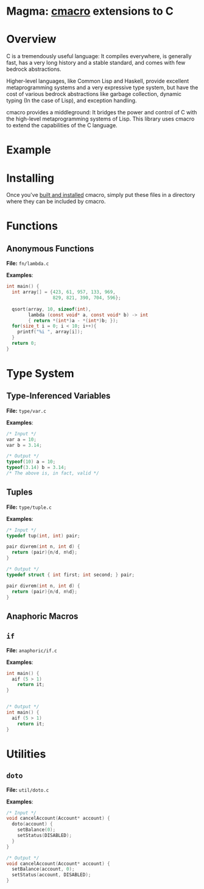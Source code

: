 # Magma: [cmacro](https://github.com/eudoxia0/cmacro) extensions to C

# Overview

C is a tremendously useful language: It compiles everywhere, is generally fast,
has a very long history and a stable standard, and comes with few bedrock
abstractions.

Higher-level languages, like Common Lisp and Haskell, provide excellent
metaprogramming systems and a very expressive type system, but have the cost of
various bedrock abstractions like garbage collection, dynamic typing (In the
case of Lisp), and exception handling.

cmacro provides a middleground: It bridges the power and control of C with the
high-level metaprogramming systems of Lisp. This library uses cmacro to extend
the capabilities of the C language.

# Example

# Installing

Once you've [built and installed](https://github.com/eudoxia0/cmacro#installing)
cmacro, simply put these files in a directory where they can be included by
cmacro.

# Functions

## Anonymous Functions

**File:** `fn/lambda.c`

**Examples**:

```c
int main() {
  int array[] = {423, 61, 957, 133, 969,
                 829, 821, 390, 704, 596};
  
  qsort(array, 10, sizeof(int),
        lambda (const void* a, const void* b) -> int
        { return *(int*)a - *(int*)b; });
  for(size_t i = 0; i < 10; i++){
    printf("%i ", array[i]);
  }
  return 0;
}
```

# Type System

## Type-Inferenced Variables

**File:** `type/var.c`

**Examples**:

```c
/* Input */
var a = 10;
var b = 3.14;

/* Output */
typeof(10) a = 10;
typeof(3.14) b = 3.14;
/* The above is, in fact, valid */
```

## Tuples

**File:** `type/tuple.c`

**Examples**:

```c
/* Input */
typedef tup(int, int) pair;

pair divrem(int n, int d) {
  return (pair){n/d, n%d};
}

/* Output */
typedef struct { int first; int second; } pair;

pair divrem(int n, int d) {
  return (pair){n/d, n%d};
}
```

## Anaphoric Macros

## `if`

**File:** `anaphoric/if.c`

**Examples**:

```c
int main() {
  aif (5 > 1)
    return it;
}


/* Output */
int main() {
  aif (5 > 1)
    return it;
}
```

# Utilities

## `doto`

**File:** `util/doto.c`

**Examples**:

```c
/* Input */
void cancelAccount(Account* account) {
  doto(account) {
    setBalance(0);
    setStatus(DISABLED);
  }
}

/* Output */
void cancelAccount(Account* account) {
  setBalance(account, 0);
  setStatus(account, DISABLED);
}
```
